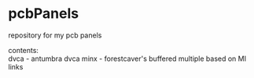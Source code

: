 # pcbPanels  
repository for my pcb panels  

contents:  
dvca - antumbra dvca
minx - forestcaver's buffered multiple based on MI links  

